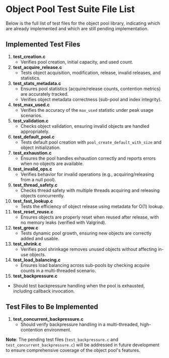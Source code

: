 # Object Pool Test Suite File List

Below is the full list of test files for the object pool library, indicating which are already implemented and which are still pending implementation.

## Implemented Test Files
1. **test_creation.c**  
   - Verifies pool creation, initial capacity, and used count.
2. **test_acquire_release.c**  
   - Tests object acquisition, modification, release, invalid releases, and statistics.
3. **test_stats_metadata.c**  
   - Ensures pool statistics (acquire/release counts, contention metrics) are accurately tracked.  
   - Verifies object metadata correctness (sub-pool and index integrity).
4. **test_max_used.c**  
   - Verifies the accuracy of the `max_used` statistic under peak usage scenarios.
5. **test_validation.c**  
   - Checks object validation, ensuring invalid objects are handled appropriately.
6. **test_default_pool.c**  
   - Tests default pool creation with `pool_create_default_with_size` and object initialization.
7. **test_exhaustion.c**  
   - Ensures the pool handles exhaustion correctly and reports errors when no objects are available.
8. **test_invalid_ops.c**  
   - Verifies behavior for invalid operations (e.g., acquiring/releasing from a null pool).
9. **test_thread_safety.c**  
   - Checks thread safety with multiple threads acquiring and releasing objects concurrently.
10. **test_fast_lookup.c**  
    - Tests the efficiency of object release using metadata for O(1) lookup.
11. **test_reset_reuse.c**  
    - Ensures objects are properly reset when reused after release, with no memory leaks (verified with Valgrind).
12. **test_grow.c**  
    - Tests dynamic pool growth, ensuring new objects are correctly added and usable.
13. **test_shrink.c**  
    - Verifies pool shrinkage removes unused objects without affecting in-use objects.
14. **test_load_balancing.c**  
    - Ensures load balancing across sub-pools by checking acquire counts in a multi-threaded scenario.
15. **test_backpressure.c**  
   - Should test backpressure handling when the pool is exhausted, including callback invocation.

## Test Files to Be Implemented
1. **test_concurrent_backpressure.c**  
   - Should verify backpressure handling in a multi-threaded, high-contention environment.

**Note**: The pending test files (`test_backpressure.c` and `test_concurrent_backpressure.c`) will be addressed in future development to ensure comprehensive coverage of the object pool's features.